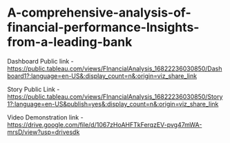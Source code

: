 # A-comprehensive-analysis-of-financial-performance-Insights-from-a-leading-bank

Dashboard Public link - https://public.tableau.com/views/FInancialAnalysis_16822236030850/Dashboard1?:language=en-US&:display_count=n&:origin=viz_share_link

Story Public Link - https://public.tableau.com/views/FInancialAnalysis_16822236030850/Story1?:language=en-US&publish=yes&:display_count=n&:origin=viz_share_link

Video Demonstration link - https://drive.google.com/file/d/1067zHoAHFTkFerqzEV-pvg47mWA-mrsD/view?usp=drivesdk

